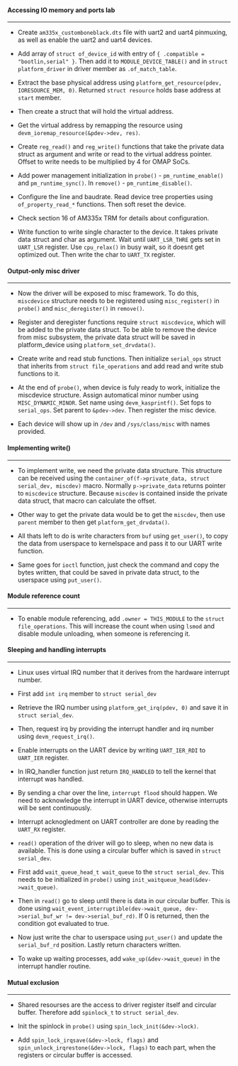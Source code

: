 #### Accessing IO memory and ports lab
---

* Create `am335x_customboneblack.dts` file with uart2 and uart4 pinmuxing, as well as enable the uart2 and uart4 devices.

* Add array of `struct of_device_id` with entry of `{ .compatible = "bootlin,serial" }`. Then add it to `MODULE_DEVICE_TABLE()` and in `struct platform_driver` in driver member as `.of_match_table`.

* Extract the base physical address using `platform_get_resource(pdev, IORESOURCE_MEM, 0)`. Returned `struct resource` holds base address at `start` member. 

* Then create a struct that will hold the virtual address. 

* Get the virtual address by remapping the resource using `devm_ioremap_resource(&pdev->dev, res)`. 

* Create `reg_read()` and `reg_write()` functions that take the private data struct as argument and write or read to the virtual address pointer. Offset to write needs to be multiplied by 4 for OMAP SoCs.

* Add power management initialization in `probe()` - `pm_runtime_enable()` and `pm_runtime_sync()`. In `remove()` - `pm_runtime_disable()`.

* Configure the line and baudrate. Read device tree properties using `of_property_read_*` functions. Then soft reset the device.

* Check section 16 of AM335x TRM for details about configuration.

* Write function to write single character to the device. It takes private data struct and char as argument. Wait until `UART_LSR_THRE` gets set in `UART_LSR` register. Use `cpu_relax()` in busy wait, so it doesnt get optimized out. Then write the char to `UART_TX` register.

#### Output-only misc driver
---

* Now the driver will be exposed to misc framework. To do this, `miscdevice` structure needs to be registered using `misc_register()` in `probe()` and `misc_deregister()` in `remove()`.

* Register and deregister functions require `struct miscdevice`, which will be added to the private data struct. To be able to remove the device from misc subsystem, the private data struct will be saved in platform_device using `platform_set_drvdata()`.

* Create write and read stub functions. Then initialize `serial_ops` struct that inherits from `struct file_operations` and add read and write stub functions to it.

* At the end of `probe()`, when device is fuly ready to work, initialize the miscdevice structure. Assign automatical minor number using `MISC_DYNAMIC_MINOR`. Set name using `devm_kasprintf()`. Set fops to `serial_ops`. Set parent to `&pdev->dev`. Then register the misc device.

* Each device will show up in `/dev` and `/sys/class/misc` with names provided.

#### Implementing write()
---

* To implement write, we need the private data structure. This structure can be received using the `container_of(f->private_data, struct serial_dev, miscdev)` macro. Normally `p->private_data` returns pointer to `miscdevice` structure. Because `miscdev` is contained inside the private data struct, that macro can calculate the offset. 

* Other way to get the private data would be to get the `miscdev`, then use `parent` member to then get `platform_get_drvdata()`. 

* All thats left to do is write characters from `buf` using `get_user()`, to copy the data from userspace to kernelspace and pass it to our UART write function.

* Same goes for `ioctl` function, just check the command and copy the bytes written, that could be saved in private data struct, to the userspace using `put_user()`.

#### Module reference count
---

* To enable module referencing, add `.owner = THIS_MODULE` to the `struct file_operations`. This will increase the count when using `lsmod` and disable module unloading, when someone is referencing it.

#### Sleeping and handling interrupts
---

* Linux uses virtual IRQ number that it derives from the hardware interrupt number.

* First add `int irq` member to `struct serial_dev`

* Retrieve the IRQ number using `platform_get_irq(pdev, 0)` and save it in `struct serial_dev`.

* Then, request irq by providing the interrupt handler and irq number using `devm_request_irq()`.

* Enable interrupts on the UART device by writing `UART_IER_RDI` to `UART_IER` register.

* In IRQ_handler function just return `IRQ_HANDLED` to tell the kernel that interrupt was handled.

* By sending a char over the line, `interrupt flood` should happen. We need to acknowledge the interrupt in UART device, otherwise interrupts will be sent continuously. 

* Interrupt acknogledment on UART controller are done by reading the `UART_RX` register. 

* `read()` operation of the driver will go to sleep, when no new data is available. This is done using a circular buffer which is saved in `struct serial_dev`.

* First add `wait_queue_head_t wait_queue` to the `struct serial_dev`. This needs to be initialized in `probe()` using `init_waitqueue_head(&dev->wait_queue)`. 

* Then in `read()` go to sleep until there is data in our circular buffer. This is done using `wait_event_interruptible(dev->wait_queue, dev->serial_buf_wr != dev->serial_buf_rd)`. If 0 is returned, then the condition got evaluated to true.

* Now just write the char to userspace using `put_user()` and update the `serial_buf_rd` position. Lastly return characters written.

* To wake up waiting processes, add `wake_up(&dev->wait_queue)` in the interrupt handler routine. 

#### Mutual exclusion 
---

* Shared resourses are the access to driver register itself and circular buffer. Therefore add `spinlock_t` to `struct serial_dev`.

* Init the spinlock in `probe()` using `spin_lock_init(&dev->lock)`.

* Add `spin_lock_irqsave(&dev->lock, flags)` and `spin_unlock_irqrestone(&dev->lock, flags)` to each part, when the registers or circular buffer is accessed.





